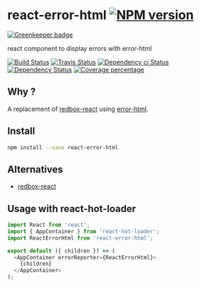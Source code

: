 # react-error-html [![NPM version][npm-image]][npm-url]

[![Greenkeeper badge](https://badges.greenkeeper.io/christophehurpeau/react-error-html.svg)](https://greenkeeper.io/)

react component to display errors with error-html

[![Build Status][circleci-status-image]][circleci-status-url]
[![Travis Status][travisci-status-image]][travisci-status-url]
[![Dependency ci Status][dependencyci-image]][dependencyci-url]
[![Dependency Status][daviddm-image]][daviddm-url]
[![Coverage percentage][coverage-image]][coverage-url]

## Why ?

A replacement of [redbox-react](https://npmjs.org/package/redbox-react) using [error-html](https://npmjs.org/package/error-html).

## Install

```bash
npm install --save react-error-html
```

## Alternatives

- [redbox-react](https://npmjs.org/package/redbox-react)

## Usage with react-hot-loader

```js
import React from 'react';
import { AppContainer } from 'react-hot-loader';
import ReactErrorHtml from 'react-error-html';

export default ({ children }) => (
  <AppContainer errorReporter={ReactErrorHtml}>
    {children}
  </AppContainer>
);
```

[npm-image]: https://img.shields.io/npm/v/react-error-html.svg?style=flat-square
[npm-url]: https://npmjs.org/package/react-error-html
[daviddm-image]: https://david-dm.org/christophehurpeau/react-error-html.svg?style=flat-square
[daviddm-url]: https://david-dm.org/christophehurpeau/react-error-html
[dependencyci-image]: https://dependencyci.com/github/christophehurpeau/react-error-html/badge?style=flat-square
[dependencyci-url]: https://dependencyci.com/github/christophehurpeau/react-error-html
[circleci-status-image]: https://img.shields.io/circleci/project/christophehurpeau/react-error-html/master.svg?style=flat-square
[circleci-status-url]: https://circleci.com/gh/christophehurpeau/react-error-html
[travisci-status-image]: https://img.shields.io/travis/christophehurpeau/react-error-html/master.svg?style=flat-square
[travisci-status-url]: https://travis-ci.org/christophehurpeau/react-error-html
[coverage-image]: https://img.shields.io/codecov/c/github/christophehurpeau/react-error-html/master.svg?style=flat-square
[coverage-url]: https://codecov.io/gh/christophehurpeau/react-error-html
[docs-coverage-url]: https://christophehurpeau.github.io/react-error-html/coverage/lcov-report/
